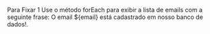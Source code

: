 Para Fixar 1
  Use o método forEach para exibir a lista de emails com a seguinte frase: O email ${email} está cadastrado em nosso banco de dados!.